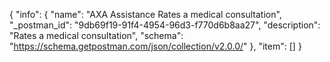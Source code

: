 {
  "info": {
    "name": "AXA Assistance Rates a medical consultation",
    "_postman_id": "9db69f19-91f4-4954-96d3-f770d6b8aa27",
    "description": "Rates a medical consultation",
    "schema": "https://schema.getpostman.com/json/collection/v2.0.0/"
  },
  "item": []
}